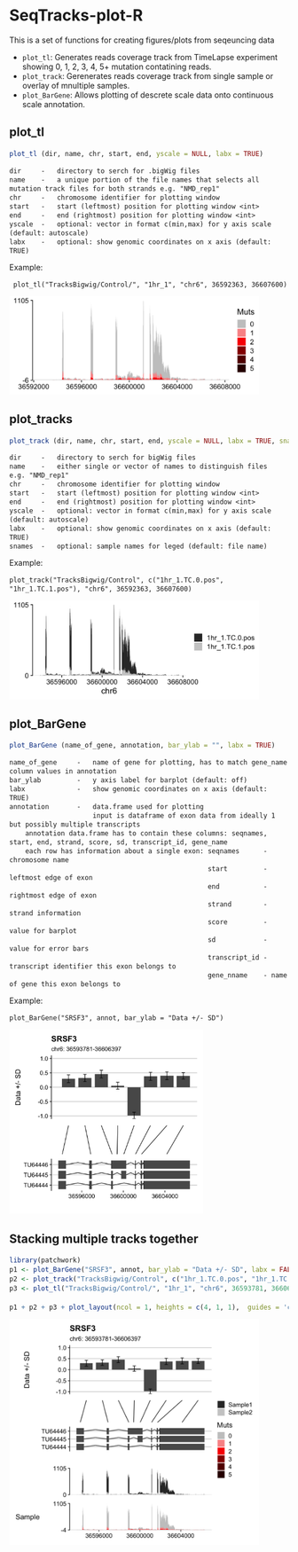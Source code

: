 # SeqTracks-plot-R
This is a set of functions for creating figures/plots from seqeuncing data
* `plot_tl`:       Generates reads coverage track from TimeLapse experiment showing 0, 1, 2, 3, 4, 5+ mutation contatining reads.
* `plot_track`:    Gerenerates reads coverage track from single sample or overlay of mnultiple samples.
* `plot_BarGene`:  Allows plotting of descrete scale data onto continuous scale annotation.


## plot_tl
```R
plot_tl (dir, name, chr, start, end, yscale = NULL, labx = TRUE)
```
    dir     -   directory to serch for .bigWig files
    name    -   a unique portion of the file names that selects all mutation track files for both strands e.g. "NMD_rep1"
    chr     -   chromosome identifier for plotting window
    start   -   start (leftmost) position for plotting window <int>
    end     -   end (rightmost) position for plotting window <int>
    yscale  -   optional: vector in format c(min,max) for y axis scale (default: autoscale)
    labx    -   optional: show genomic coordinates on x axis (default: TRUE)
    
Example:

     plot_tl("TracksBigwig/Control/", "1hr_1", "chr6", 36592363, 36607600)
<img src="https://github.com/Mashin6/SeqTracks-plot-R/blob/main/images/plot_tl.png" width="450">



## plot_tracks
```R 
plot_track (dir, name, chr, start, end, yscale = NULL, labx = TRUE, snames = name) 
```
    dir     -   directory to serch for bigWig files
    name    -   either single or vector of names to distinguish files  e.g. "NMD_rep1"
    chr     -   chromosome identifier for plotting window
    start   -   start (leftmost) position for plotting window <int>
    end     -   end (rightmost) position for plotting window <int>
    yscale  -   optional: vector in format c(min,max) for y axis scale (default: autoscale)
    labx    -   optional: show genomic coordinates on x axis (default: TRUE)
    snames  -   optional: sample names for leged (default: file name)

Example:

    plot_track("TracksBigwig/Control", c("1hr_1.TC.0.pos", "1hr_1.TC.1.pos"), "chr6", 36592363, 36607600)
<img src="https://github.com/Mashin6/SeqTracks-plot-R/blob/main/images/plot_track.png" width="450">



## plot_BarGene
```R
plot_BarGene (name_of_gene, annotation, bar_ylab = "", labx = TRUE)
```
    name_of_gene     -   name of gene for plotting, has to match gene_name column values in annotation
    bar_ylab         -   y axis label for barplot (default: off)
    labx             -   show genomic coordinates on x axis (default: TRUE)
    annotation       -   data.frame used for plotting
                         input is dataframe of exon data from ideally 1 but possibly multiple transcripts
        annotation data.frame has to contain these columns: seqnames, start, end, strand, score, sd, transcript_id, gene_name
        each row has information about a single exon: seqnames      - chromosome name
                                                      start         - leftmost edge of exon
                                                      end           - rightmost edge of exon
                                                      strand        - strand information
                                                      score         - value for barplot
                                                      sd            - value for error bars
                                                      transcript_id - transcript identifier this exon belongs to
                                                      gene_nname    - name of gene this exon belongs to

Example:

    plot_BarGene("SRSF3", annot, bar_ylab = "Data +/- SD")
<img src="https://github.com/Mashin6/SeqTracks-plot-R/blob/main/images/plot_BarGene.png" width="350">



## Stacking multiple tracks together
``` R
library(patchwork)
p1 <- plot_BarGene("SRSF3", annot, bar_ylab = "Data +/- SD", labx = FALSE)
p2 <- plot_track("TracksBigwig/Control", c("1hr_1.TC.0.pos", "1hr_1.TC.1.pos"), "chr6", 36593781, 36606397, labx = FALSE, snames = c("Sample1", "Sample2"))
p3 <- plot_tl("TracksBigwig/Control/", "1hr_1", "chr6", 36593781, 36606397) + ylab("Sample")

p1 + p2 + p3 + plot_layout(ncol = 1, heights = c(4, 1, 1),  guides = 'collect')
```
<img src="https://github.com/Mashin6/SeqTracks-plot-R/blob/main/images/plot_combined.png" width="450">




